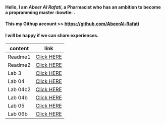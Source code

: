 

#### Hello, I am *Abeer Al Rafati*, a Pharmacist who has an ambition to become a propramming master :bowtie: .


#### This my Githup account >> https://github.com/AbeerAl-Rafati


#### I will be happy if we can share experiences.


| content      | link                                                                |
| -----------  | --------------------------------------------------------------------|
| Readme1      |[Click HERE]( https://abeeral-rafati.github.io/Read_Note/Readme1)    |
| Readme2      |[Click HERE](https://abeeral-rafati.github.io/Read_Note/Readme2)     |
| Lab 3        |[Click HERE](https://abeeral-rafati.github.io/Read_Note/Readme_lab3) |
| Lab 04       |[Click HERE](https://abeeral-rafati.github.io/Read_Note/Read_04)     |
| Lab 04c2     |[Click HERE](https://abeeral-rafati.github.io/Read_Note/Read_04c2)   |
| Lab 04b      |[Click HERE](https://abeeral-rafati.github.io/Read_Note/Read_04b)    |
| Lab 05       |[Click HERE](https://abeeral-rafati.github.io/Read_Note/Read_05)     |
| Lab 06b      |[Click HERE](https://abeeral-rafati.github.io/Read_Note/Read_06b)    |